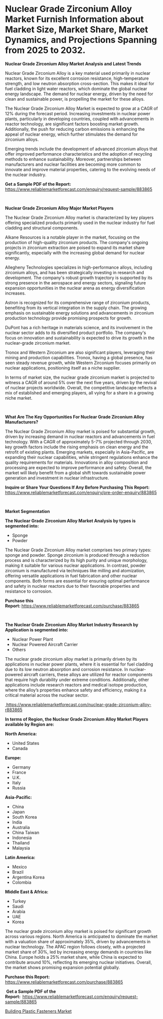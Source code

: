 <p><h1>Nuclear Grade Zirconium Alloy Market Furnish Information about Market Size, Market Share, Market Dynamics, and Projections Spanning from 2025 to 2032.</h1></p><p><strong>Nuclear Grade Zirconium Alloy Market Analysis and Latest Trends</strong></p>
<p><p>Nuclear Grade Zirconium Alloy is a key material used primarily in nuclear reactors, known for its excellent corrosion resistance, high-temperature strength, and low neutron absorption cross-section. This makes it ideal for fuel cladding in light water reactors, which dominate the global nuclear energy landscape. The demand for nuclear energy, driven by the need for clean and sustainable power, is propelling the market for these alloys.</p><p>The Nuclear Grade Zirconium Alloy Market is expected to grow at a CAGR of 12% during the forecast period. Increasing investments in nuclear power plants, particularly in developing countries, coupled with advancements in reactor technology, are significant factors boosting market growth. Additionally, the push for reducing carbon emissions is enhancing the appeal of nuclear energy, which further stimulates the demand for zirconium alloys.</p><p>Emerging trends include the development of advanced zirconium alloys that offer improved performance characteristics and the adoption of recycling methods to enhance sustainability. Moreover, partnerships between manufacturers and nuclear facilities are becoming more common to innovate and improve material properties, catering to the evolving needs of the nuclear industry.</p></p>
<p><strong>Get a Sample PDF of the Report:&nbsp;</strong> <a href="https://www.reliablemarketforecast.com/enquiry/request-sample/883865?utm_campaign=2011&utm_medium=2&utm_source=Github&utm_content=ia&utm_term=01022025&utm_id=nuclear-grade-zirconium-alloy">https://www.reliablemarketforecast.com/enquiry/request-sample/883865</a></p>
<p>&nbsp;</p>
<p><strong>Nuclear Grade Zirconium Alloy Major Market Players</strong></p>
<p><p>The Nuclear Grade Zirconium Alloy market is characterized by key players offering specialized products primarily used in the nuclear industry for fuel cladding and structural components. </p><p>Alkane Resources is a notable player in the market, focusing on the production of high-quality zirconium products. The company's ongoing projects in zirconium extraction are poised to expand its market share significantly, especially with the increasing global demand for nuclear energy.</p><p>Allegheny Technologies specializes in high-performance alloys, including zirconium alloys, and has been strategically investing in research and development. The company's robust growth trajectory is supported by its strong presence in the aerospace and energy sectors, signaling future expansion opportunities in the nuclear arena as energy diversification increases.</p><p>Astron is recognized for its comprehensive range of zirconium products, benefiting from its vertical integration in the supply chain. The growing emphasis on sustainable energy solutions and advancements in zirconium production technology provide promising prospects for growth.</p><p>DuPont has a rich heritage in materials science, and its involvement in the nuclear sector adds to its diversified product portfolio. The company's focus on innovation and sustainability is expected to drive its growth in the nuclear-grade zirconium market.</p><p>Tronox and Western Zirconium are also significant players, leveraging their mining and production capabilities. Tronox, having a global presence, has seen steady revenue growth, while Western Zirconium focuses primarily on nuclear applications, positioning itself as a niche supplier.</p><p>In terms of market size, the nuclear grade zirconium market is projected to witness a CAGR of around 5% over the next five years, driven by the revival of nuclear projects worldwide. Overall, the competitive landscape reflects a mix of established and emerging players, all vying for a share in a growing niche market.</p></p>
<p>&nbsp;</p>
<p><strong>What Are The Key Opportunities For Nuclear Grade Zirconium Alloy Manufacturers?</strong></p>
<p><p>The Nuclear Grade Zirconium Alloy market is poised for substantial growth, driven by increasing demand in nuclear reactors and advancements in fuel technology. With a CAGR of approximately 5-7% projected through 2030, key growth factors include the rising emphasis on clean energy and the retrofit of existing plants. Emerging markets, especially in Asia-Pacific, are expanding their nuclear capabilities, while stringent regulations enhance the quality requirements for materials. Innovations in alloy composition and processing are expected to improve performance and safety. Overall, the market will likely benefit from a global shift towards sustainable power generation and investment in nuclear infrastructure.</p></p>
<p><strong>Inquire or Share Your Questions If Any Before Purchasing This Report:</strong> <a href="https://www.reliablemarketforecast.com/enquiry/pre-order-enquiry/883865?utm_campaign=2011&utm_medium=2&utm_source=Github&utm_content=ia&utm_term=01022025&utm_id=nuclear-grade-zirconium-alloy">https://www.reliablemarketforecast.com/enquiry/pre-order-enquiry/883865</a></p>
<p>&nbsp;</p>
<p><strong>Market Segmentation</strong></p>
<p><strong>The Nuclear Grade Zirconium Alloy Market Analysis by types is segmented into:</strong></p>
<p><ul><li>Sponge</li><li>Powder</li></ul></p>
<p><p>The Nuclear Grade Zirconium Alloy market comprises two primary types: sponge and powder. Sponge zirconium is produced through a reduction process and is characterized by its high purity and unique morphology, making it suitable for various nuclear applications. In contrast, powder zirconium is manufactured via techniques like milling and atomization, offering versatile applications in fuel fabrication and other nuclear components. Both forms are essential for ensuring optimal performance and safety in nuclear reactors due to their favorable properties and resistance to corrosion.</p></p>
<p><strong>Purchase this Report:&nbsp;</strong><a href="https://www.reliablemarketforecast.com/purchase/883865?utm_campaign=2011&utm_medium=2&utm_source=Github&utm_content=ia&utm_term=01022025&utm_id=nuclear-grade-zirconium-alloy">https://www.reliablemarketforecast.com/purchase/883865</a></p>
<p>&nbsp;</p>
<p><strong>The Nuclear Grade Zirconium Alloy Market Industry Research by Application is segmented into:</strong></p>
<p><ul><li>Nuclear Power Plant</li><li>Nuclear Powered Aircraft Carrier</li><li>Others</li></ul></p>
<p><p>The nuclear grade zirconium alloy market is primarily driven by its applications in nuclear power plants, where it is essential for fuel cladding due to its low neutron absorption and corrosion resistance. In nuclear-powered aircraft carriers, these alloys are utilized for reactor components that require high durability under extreme conditions. Additionally, other applications include research reactors and medical isotope production, where the alloy’s properties enhance safety and efficiency, making it a critical material across the nuclear sector.</p></p>
<p><a href="https://www.reliablemarketforecast.com/nuclear-grade-zirconium-alloy-r883865?utm_campaign=2011&utm_medium=2&utm_source=Github&utm_content=ia&utm_term=01022025&utm_id=nuclear-grade-zirconium-alloy">&nbsp;https://www.reliablemarketforecast.com/nuclear-grade-zirconium-alloy-r883865</a></p>
<p><strong>In terms of Region, the Nuclear Grade Zirconium Alloy Market Players available by Region are:</strong></p>
<p>
    <p> <strong> North America: </strong>
        <ul>
            <li>United States</li>
            <li>Canada</li>
        </ul>
        </p> 
    <p> <strong> Europe: </strong>
        <ul>
            <li>Germany</li>
            <li>France</li>
            <li>U.K.</li>
            <li>Italy</li>
            <li>Russia</li>
        </ul>
        </p> 
    <p> <strong> Asia-Pacific: </strong>
        <ul>
            <li>China</li>
            <li>Japan</li>
            <li>South Korea</li>
            <li>India</li>
            <li>Australia</li>
            <li>China Taiwan</li>
            <li>Indonesia</li>
            <li>Thailand</li>
            <li>Malaysia</li>
        </ul>
        </p> 
    <p> <strong> Latin America: </strong>
        <ul>
            <li>Mexico</li>
            <li>Brazil</li>
            <li>Argentina Korea</li>
            <li>Colombia</li>
        </ul>
        </p> 
    <p> <strong> Middle East & Africa: </strong>
        <ul>
            <li>Turkey</li>
            <li>Saudi</li>
            <li>Arabia</li>
            <li>UAE</li>
            <li>Korea</li>
        </ul>
    </p>
    </p>
<p><p>The nuclear grade zirconium alloy market is poised for significant growth across various regions. North America is anticipated to dominate the market with a valuation share of approximately 35%, driven by advancements in nuclear technology. The APAC region follows closely, with a projected market share of 30%, led by increasing energy demands in countries like China. Europe holds a 25% market share, while China is expected to contribute around 10%, reflecting its emerging nuclear initiatives. Overall, the market shows promising expansion potential globally.</p></p>
<p><strong>Purchase this Report: </strong><a href="https://www.reliablemarketforecast.com/purchase/883865?utm_campaign=2011&utm_medium=2&utm_source=Github&utm_content=ia&utm_term=01022025&utm_id=nuclear-grade-zirconium-alloy">https://www.reliablemarketforecast.com/purchase/883865</a></p>
<p>&nbsp;<strong>Get a Sample PDF of the Report:&nbsp;&nbsp;</strong><a href="https://www.reliablemarketforecast.com/enquiry/request-sample/883865?utm_campaign=2011&utm_medium=2&utm_source=Github&utm_content=ia&utm_term=01022025&utm_id=nuclear-grade-zirconium-alloy">https://www.reliablemarketforecast.com/enquiry/request-sample/883865</a></p>
<p><strong></strong></p>
<p><p><a href="https://github.com/ChiragRp1/Market-Research-Report-List-7/blob/main/building-plastic-fasteners-market.md?utm_campaign=2011&utm_medium=2&utm_source=Github&utm_content=ia&utm_term=01022025&utm_id=nuclear-grade-zirconium-alloy">Building Plastic Fasteners Market</a></p></p>